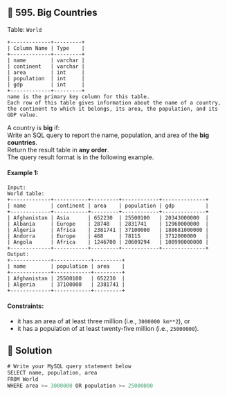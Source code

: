 ## 📝 595. Big Countries  
Table: `World`  

```
+-------------+---------+
| Column Name | Type    |
+-------------+---------+
| name        | varchar |
| continent   | varchar |
| area        | int     |
| population  | int     |
| gdp         | int     |
+-------------+---------+
name is the primary key column for this table.
Each row of this table gives information about the name of a country, the continent to which it belongs, its area, the population, and its GDP value.

```
     
A country is **big** if:  
Write an SQL query to report the name, population, and area of the **big countries**.  
Return the result table in **any order**.  
The query result format is in the following example.  
     
  
#### Example 1:  

```
Input: 
World table:
+-------------+-----------+---------+------------+--------------+
| name        | continent | area    | population | gdp          |
+-------------+-----------+---------+------------+--------------+
| Afghanistan | Asia      | 652230  | 25500100   | 20343000000  |
| Albania     | Europe    | 28748   | 2831741    | 12960000000  |
| Algeria     | Africa    | 2381741 | 37100000   | 188681000000 |
| Andorra     | Europe    | 468     | 78115      | 3712000000   |
| Angola      | Africa    | 1246700 | 20609294   | 100990000000 |
+-------------+-----------+---------+------------+--------------+
Output: 
+-------------+------------+---------+
| name        | population | area    |
+-------------+------------+---------+
| Afghanistan | 25500100   | 652230  |
| Algeria     | 37100000   | 2381741 |
+-------------+------------+---------+

```
  
#### Constraints:  
+ it has an area of at least   three million (i.e., `3000000 km**2`), or  
+ it has a population of at least   twenty-five million (i.e., `25000000`).  
  
## 📝 Solution 
```sql  
# Write your MySQL query statement below  
SELECT name, population, area   
FROM World  
WHERE area >= 3000000 OR population >= 25000000  
  
```  
